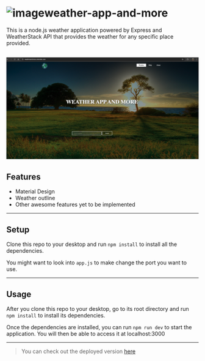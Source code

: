 ![image](https://github.com/user-attachments/assets/a044063c-eb51-4eba-b382-cd2f8353a8c7)weather-app-and-more
============
This is a node.js weather application powered by Express and WeatherStack API that provides the weather for any specific place provided.

![weather](https://github.com/dkumar247/image-repo/blob/13495e0a4dd536d54e9210666ac64c83573abec5/WeatherAndMoreScreen.png)
---

## Features
- Material Design
- Weather outline
- Other awesome features yet to be implemented


---

## Setup
Clone this repo to your desktop and run `npm install` to install all the dependencies.

You might want to look into `app.js` to make change the port you want to use.

---

## Usage
After you clone this repo to your desktop, go to its root directory and run `npm install` to install its dependencies.

Once the dependencies are installed, you can run  `npm run dev` to start the application. You will then be able to access it at localhost:3000

---

>You can check out the deployed version [here](https://weatherandmore.onrender.com/)
